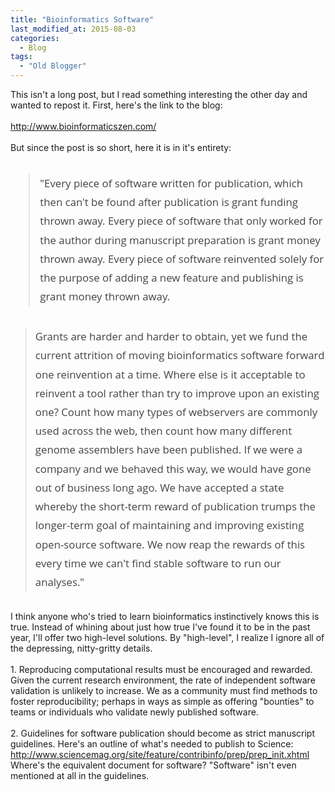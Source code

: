 ```yaml
---
title: "Bioinformatics Software"
last_modified_at: 2015-08-03
categories:
  - Blog
tags:
  - "Old Blogger"
---
```

<div class="tr_bq">
This isn't a long post, but I read something interesting the other day and wanted to repost it. First, here's the link to the blog:&nbsp;</div>
<br />
<a href="http://www.bioinformaticszen.com/post/bioinformatics-software-is-a-disgrace/" target="_blank">http://www.bioinformaticszen.com/</a><br />
<br />
But since the post is so short, here it is in it's entirety:<br />
<span style="color: #444444;"><br /></span>
<blockquote style="box-sizing: border-box; font-family: &quot;open sans&quot;, serif; font-size: 16.8px; line-height: 1.8; margin-bottom: 2em;">
<span style="color: #444444;">"Every piece of software written for publication, which then can't be found after publication is grant funding thrown away. Every piece of software that only worked for the author during manuscript preparation is grant money thrown away. Every piece of software reinvented solely for the purpose of adding a new feature and publishing is grant money thrown away.</span></blockquote>
<blockquote class="tr_bq">
<span style="color: #444444; font-family: &quot;open sans&quot; , serif; font-size: 16.8px; line-height: 1.8;">Grants are harder and harder to obtain, yet we fund the current attrition of moving bioinformatics software forward one reinvention at a time. Where else is it acceptable to reinvent a tool rather than try to improve upon an existing one? Count how many types of webservers are commonly used across the web, then count how many different genome assemblers have been published. If we were a company and we behaved this way, we would have gone out of business long ago. We have accepted a state whereby the short-term reward of publication trumps the longer-term goal of maintaining and improving existing open-source software. We now reap the rewards of this every time we can't find stable software to run our analyses."</span></blockquote>
<br />
I think anyone who's tried to learn bioinformatics instinctively knows this is true. Instead of whining about just how true I've found it to be in the past year, I'll offer two high-level solutions. By "high-level", I realize I ignore all of the depressing, nitty-gritty details.<br />
<br />
1. Reproducing computational results must be encouraged and rewarded. Given the current research environment, the rate of independent software validation is unlikely to increase. We as a community must find methods to foster reproducibility; perhaps in ways as simple as offering "bounties" to teams or individuals who validate newly published software.<br />
<br />
2. Guidelines for software publication should become as strict manuscript guidelines. Here's an outline of what's needed to publish to Science:<br />
<a href="http://www.sciencemag.org/site/feature/contribinfo/prep/prep_init.xhtml" target="_blank">http://www.sciencemag.org/site/feature/contribinfo/prep/prep_init.xhtml</a><br />
Where's the equivalent document for software? "Software" isn't even mentioned at all in the guidelines.<br />
<blockquote class="tr_bq">
</blockquote>
